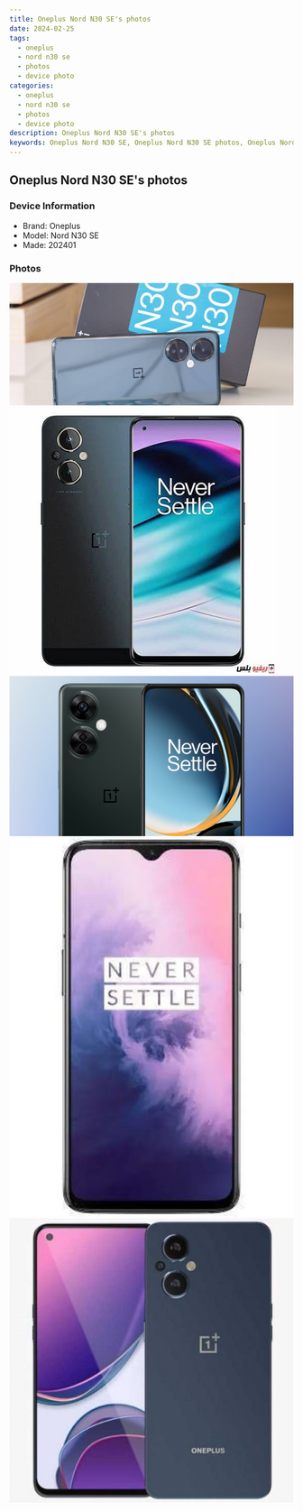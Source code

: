 ```yaml
---
title: Oneplus Nord N30 SE's photos
date: 2024-02-25
tags: 
  - oneplus
  - nord n30 se
  - photos
  - device photo
categories: 
  - oneplus
  - nord n30 se
  - photos
  - device photo
description: Oneplus Nord N30 SE's photos
keywords: Oneplus Nord N30 SE, Oneplus Nord N30 SE photos, Oneplus Nord N30 SE device photo
---
```


## Oneplus Nord N30 SE's photos

### Device Information

- Brand: Oneplus
- Model: Nord N30 SE
- Made: 202401

### Photos

![/images/best-assets/devices/oneplus/oneplus-nord-n30-se/1.jpg](/images/best-assets/devices/oneplus/oneplus-nord-n30-se/1.jpg)
![/images/best-assets/devices/oneplus/oneplus-nord-n30-se/2.jpg](/images/best-assets/devices/oneplus/oneplus-nord-n30-se/2.jpg)
![/images/best-assets/devices/oneplus/oneplus-nord-n30-se/3.jpg](/images/best-assets/devices/oneplus/oneplus-nord-n30-se/3.jpg)
![/images/best-assets/devices/oneplus/oneplus-nord-n30-se/4.jpg](/images/best-assets/devices/oneplus/oneplus-nord-n30-se/4.jpg)
![/images/best-assets/devices/oneplus/oneplus-nord-n30-se/5.jpg](/images/best-assets/devices/oneplus/oneplus-nord-n30-se/5.jpg)
